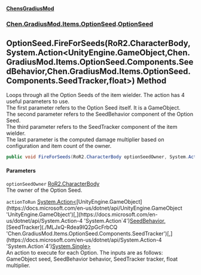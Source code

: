 
#### [ChensGradiusMod](./index 'index')

### [Chen.GradiusMod.Items.OptionSeed](./be1vnC2Vgp-vVFpwRHLjUQ 'Chen.GradiusMod.Items.OptionSeed').[OptionSeed](./U6Iu4qSqg-tWdEO+2QhjqQ 'Chen.GradiusMod.Items.OptionSeed.OptionSeed')

## OptionSeed.FireForSeeds(RoR2.CharacterBody, System.Action&lt;UnityEngine.GameObject,Chen.GradiusMod.Items.OptionSeed.Components.SeedBehavior,Chen.GradiusMod.Items.OptionSeed.Components.SeedTracker,float&gt;) Method
Loops through all the Option Seeds of the item wielder. The action has 4 useful parameters to use.  
The first parameter refers to the Option Seed itself. It is a GameObject.  
The second parameter refers to the SeedBehavior component of the Option Seed.  
The third parameter refers to the SeedTracker component of the item wielder.  
The last parameter is the computed damage multiplier based on configuration and item count of the owner.  
```csharp
public void FireForSeeds(RoR2.CharacterBody optionSeedOwner, System.Action<UnityEngine.GameObject,Chen.GradiusMod.Items.OptionSeed.Components.SeedBehavior,Chen.GradiusMod.Items.OptionSeed.Components.SeedTracker,float> actionToRun);
```

#### Parameters
<a name='Ks8qndcI53GB0Y-WTJNjIw'></a>
`optionSeedOwner` [RoR2.CharacterBody](https://docs.microsoft.com/en-us/dotnet/api/RoR2.CharacterBody 'RoR2.CharacterBody')  
The owner of the Option Seed.  
  
<a name='eEnwaymjp47aahuLL5FyWw'></a>
`actionToRun` [System.Action&lt;](https://docs.microsoft.com/en-us/dotnet/api/System.Action-4 'System.Action`4')[UnityEngine.GameObject](https://docs.microsoft.com/en-us/dotnet/api/UnityEngine.GameObject 'UnityEngine.GameObject')[,](https://docs.microsoft.com/en-us/dotnet/api/System.Action-4 'System.Action`4')[SeedBehavior](./DzDEYY3b5XN15kC+ypLh7A 'Chen.GradiusMod.Items.OptionSeed.Components.SeedBehavior')[,](https://docs.microsoft.com/en-us/dotnet/api/System.Action-4 'System.Action`4')[SeedTracker](./MLJxQ-Rdea9IQ2pGcFrbCQ 'Chen.GradiusMod.Items.OptionSeed.Components.SeedTracker')[,](https://docs.microsoft.com/en-us/dotnet/api/System.Action-4 'System.Action`4')[System.Single](https://docs.microsoft.com/en-us/dotnet/api/System.Single 'System.Single')[&gt;](https://docs.microsoft.com/en-us/dotnet/api/System.Action-4 'System.Action`4')  
An action to execute for each Option. The inputs are as follows:  
            GameObject seed, SeedBehavior behavior, SeedTracker tracker, float multiplier.  
  
